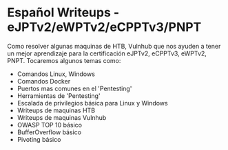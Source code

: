 # Español Writeups  - eJPTv2/eWPTv2/eCPPTv3/PNPT

Como resolver algunas maquinas de HTB, Vulnhub que nos ayuden a tener un mejor aprendizaje para la certificación eJPTv2, eCPPTv3, eWPTv2, PNPT. 
Tocaremos algunos temas como:

* Comandos Linux, Windows 
* Comandos Docker
* Puertos mas comunes en el 'Pentesting'
* Herramientas de 'Pentesting'
* Escalada de privilegios básica para Linux y Windows 
* Writeups de maquinas HTB
* Writeups de maquinas Vulnhub
* OWASP TOP 10 básico 
* BufferOverflow básico
* Pivoting  básico
